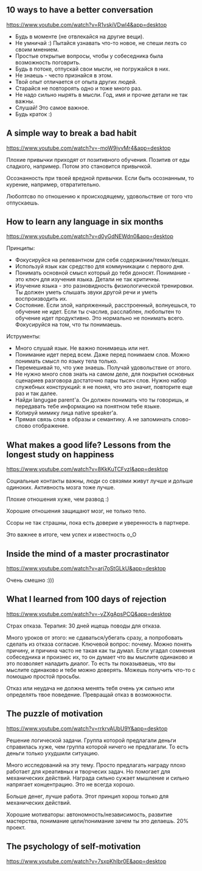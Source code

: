 ## 10 ways to have a better conversation
https://www.youtube.com/watch?v=R1vskiVDwl4&app=desktop

* Будь в моменте (не отвлекайся на другие вещи).
* Не умничай :) Пытайся узнавать что-то новое, не спеши лезть со своим мнением.
* Простые открытые вопросы, чтобы у собеседника была возможность поговрить.
* Будь в потоке, отпускай свои мысли, не погружайся в них.
* Не знаешь - често признайся в этом.
* Твой опыт отличается от опыта других людей.
* Старайся не повтороять одно и тоже много раз.
* Не надо сильно нырять в мысли. Год, имя и прочие детали не так важны.
* Слушай! Это самое важное.
* Будь краток :)

## A simple way to break a bad habit
https://www.youtube.com/watch?v=-moW9jvvMr4&app=desktop

Плохие привычки приходят от позитивного обучения. Позитив от еды сладкого, например. Потом это становится привычкой.

Осознанность при твоей вредной привычки. Если быть осознанным, то курение, например, отвратительно.

Любоптсво по отношению к происходящему, удовольствие от того что отпускаешь.

## How to learn any language in six months
https://www.youtube.com/watch?v=d0yGdNEWdn0&app=desktop

Принципы:
* Фокусируйся на релевантном для себя содержании/темах/вещах.
* Используй язык как средство для коммуникации с первого дня.
* Понимать основной смысл который до тебя доносят. Понимание - это ключ для изучения языка. Детали не так критичны.
* Изучение языка - это разновидность физиологической тренировки. Ты должен уметь слышать звуки другой речи и уметь воспроизводить их.
* Состояние. Если злой, напряженный, расстроенный, волнуешься, то обучение не идет. Если ты счаслив, расслаблен, любопытен то обучение идет продуктивно. Это нормально не понимать всего. Фокусируйся на том, что ты понимаешь.

Иструменты:
* Много слушай язык. Не важно понимаешь или нет.
* Понимание идет перед всем. Даже перед понимаем слов. Можно понимать смысл по языку тела только.
* Перемешивай то, что уже знаешь. Получай удовольствие от этого.
* Не нужно много слов знать на самом деле, для покрытия основных сценариев разговора достаточно пары тысяч слов. Нужно набор служебных конструкций: я не понял, что это значит, повторите еще раз и так далее.
* Найди langugae parent'а. Он должен понимать что ты говоришь, и передавать тебе информацию на понятном тебе языке.
* Копируй мимику лица native speaker'а.
* Прямая связь слов в образы и семантику. А не запоминать слово-слово отображение.

## What makes a good life? Lessons from the longest study on happiness
https://www.youtube.com/watch?v=8KkKuTCFvzI&app=desktop

Социальные контакты важны, люди со связями живут лучше и дольше одиноких. Активность мозга тоже лучше.

Плохие отношения хуже, чем развод :)

Хорошие отношения защищают мозг, не только тело.

Ссоры не так страшны, пока есть доверие и уверенность в партнере.

Это важнее в итоге, чем успех и известность o_O

## Inside the mind of a master procrastinator
https://www.youtube.com/watch?v=arj7oStGLkU&app=desktop

Очень смешно :)))

## What I learned from 100 days of rejection
https://www.youtube.com/watch?v=-vZXgApsPCQ&app=desktop

Страх отказа. Терапия: 30 дней ищещь поводы для отказа.

Много уроков от этого: не сдаваться/убегать сразу, а попробовать сделать из отказа согласие. Ключевой вопрос: почему. Можно понять причину, и причина часто не такая как ты думал. Если угадал сомнения собеседника и произнес их, то он думает что вы мыслите одинаково и это позволяет наладить диалог. То есть ты показываешь, что вы мыслите одинаково и тебе можно доверять. Можешь получить что-то с помощью простой просьбы. 

Отказ или неудача не должна менять тебя очень уж сильно или определять твое поведение. Превращай отказ в возможности.

## The puzzle of motivation
https://www.youtube.com/watch?v=rrkrvAUbU9Y&app=desktop

Решение логической задачи. Группа которой предлагали деньги справилась хуже, чем группа которой ничего не предлагали. То есть деньги только ухудшили ситуацию.

Много исследований на эту тему. Просто предлагать награду плохо работает для креативных и творчесих задач. Но помогает для механических действий. Награда сильно сужает мышление и сильно напрягает концентрацию. Это не всегда хорошо.

Больше денег, лучше работа. Этот принцип хорош только для механических действий. 

Хорошие мотиваторы: автономность/независимость, развитие мастерства, понимание цели/понимание зачем ты это делаешь. 20% проект.

## The psychology of self-motivation
https://www.youtube.com/watch?v=7sxpKhIbr0E&app=desktop

